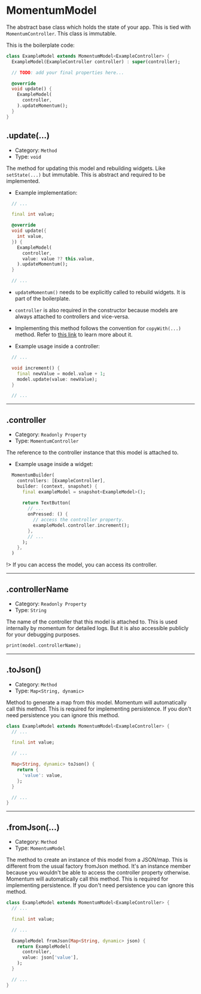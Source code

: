# MomentumModel
The abstract base class which holds the state of your app. This is tied with `MomentumController`. This class is immutable.

This is the boilerplate code:
```dart
class ExampleModel extends MomentumModel<ExampleController> {
  ExampleModel(ExampleController controller) : super(controller);

  // TODO: add your final properties here...

  @override
  void update() {
    ExampleModel(
      controller,
    ).updateMomentum();
  }
}
```

## .update(...)
- Category: `Method`
- Type: `void`

The method for updating this model and rebuilding widgets. Like `setState(...)` but immutable. This is abstract and required to be implemented.
- Example implementation:
```dart
  // ...

  final int value;

  @override
  void update({
    int value,
  }) {
    ExampleModel(
      controller,
      value: value ?? this.value,
    ).updateMomentum();
  }

  // ...
```
  - `updateMomentum()` needs to be explicitly called to rebuild widgets. It is part of the boilerplate.
  - `controller` is also required in the constructor because models are always attached to controllers and vice-versa.
  - Implementing this method follows the convention for `copyWith(...)` method. Refer to [this link](https://developer.school/dart-flutter-what-does-copywith-do/#:~:text=Although%20the%20notion%20of%20copyWith,arguments%20that%20overwrite%20settable%20values.) to learn more about it.

- Example usage inside a controller:
```dart
  // ...

  void increment() {
    final newValue = model.value + 1;
    model.update(value: newValue);
  }

  // ...
```

<hr>

## .controller
- Category: `Readonly Property`
- Type: `MomentumController`

The reference to the controller instance that this model is attached to.
- Example usage inside a widget:
```dart
  MomentumBuilder(
    controllers: [ExampleController],
    builder: (context, snapshot) {
      final exampleModel = snapshot<ExampleModel>();
      
      return TextButton(
        // ...
        onPressed: () {
          // access the controller property.
          exampleModel.controller.increment();
        },
        // ...
      );
    },
  )
```
!> If you can access the model, you can access its controller.

<hr>

## .controllerName
- Category: `Readonly Property`
- Type: `String`

The name of the controller that this model is attached to. This is used internally by momentum for detailed logs. But it is also accessible publicly for your debugging purposes.
```dart
print(model.controllerName);
```

<hr>

## .toJson()
- Category: `Method`
- Type: `Map<String, dynamic>`

Method to generate a map from this model. Momentum will automatically call this method. This is required for implementing persistence. If you don't need persistence you can ignore this method.
```dart
class ExampleModel extends MomentumModel<ExampleController> {
  // ...

  final int value;

  // ...

  Map<String, dynamic> toJson() {
    return {
      'value': value,
    };
  }

  // ...
}
```

<hr>

## .fromJson(...)
- Category: `Method`
- Type: `MomentumModel`

The method to create an instance of this model from a JSON/map. This is different from the usual factory fromJson method. It's an instance member because you wouldn't be able to access the controller property otherwise. Momentum will automatically call this method. This is required for implementing persistence. If you don't need persistence you can ignore this method.
```dart
class ExampleModel extends MomentumModel<ExampleController> {
  // ...

  final int value;

  // ...

  ExampleModel fromJson(Map<String, dynamic> json) {
    return ExampleModel(
      controller,
      value: json['value'],
    );
  }

  // ...
}
```